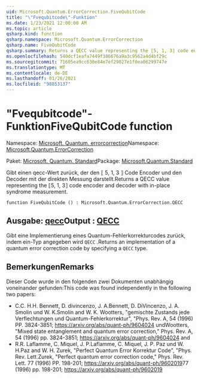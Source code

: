 ```yaml
---
uid: Microsoft.Quantum.ErrorCorrection.FiveQubitCode
title: "\"Fvequbitcode\"-Funktion"
ms.date: 1/23/2021 12:00:00 AM
ms.topic: article
qsharp.kind: function
qsharp.namespace: Microsoft.Quantum.ErrorCorrection
qsharp.name: FiveQubitCode
qsharp.summary: Returns a QECC value representing the ⟦5, 1, 3⟧ code encoder and decoder with in-place syndrome measurement.
ms.openlocfilehash: 540dcf1eafa7449f386676a9a3c9562a4d4bf29c
ms.sourcegitcommit: 71605ea9cc630e84e7ef29027e1f0ea06299747e
ms.translationtype: MT
ms.contentlocale: de-DE
ms.lasthandoff: 01/26/2021
ms.locfileid: "98853137"
---
```

# <a name="fivequbitcode-function"></a><span data-ttu-id="29cfa-102">"Fvequbitcode"-Funktion</span><span class="sxs-lookup"><span data-stu-id="29cfa-102">FiveQubitCode function</span></span>

<span data-ttu-id="29cfa-103">Namespace: [Microsoft. Quantum. errorcorrection](xref:Microsoft.Quantum.ErrorCorrection)</span><span class="sxs-lookup"><span data-stu-id="29cfa-103">Namespace: [Microsoft.Quantum.ErrorCorrection](xref:Microsoft.Quantum.ErrorCorrection)</span></span>

<span data-ttu-id="29cfa-104">Paket: [Microsoft. Quantum. Standard](https://nuget.org/packages/Microsoft.Quantum.Standard)</span><span class="sxs-lookup"><span data-stu-id="29cfa-104">Package: [Microsoft.Quantum.Standard](https://nuget.org/packages/Microsoft.Quantum.Standard)</span></span>


<span data-ttu-id="29cfa-105">Gibt einen qecc-Wert zurück, der den ⟦ 5, 1, 3 ⟧ Code Encoder und den Decoder mit der direkten Messung darstellt.</span><span class="sxs-lookup"><span data-stu-id="29cfa-105">Returns a QECC value representing the ⟦5, 1, 3⟧ code encoder and decoder with in-place syndrome measurement.</span></span>

```qsharp
function FiveQubitCode () : Microsoft.Quantum.ErrorCorrection.QECC
```


## <a name="output--qecc"></a><span data-ttu-id="29cfa-106">Ausgabe: [qecc](xref:Microsoft.Quantum.ErrorCorrection.QECC)</span><span class="sxs-lookup"><span data-stu-id="29cfa-106">Output : [QECC](xref:Microsoft.Quantum.ErrorCorrection.QECC)</span></span>

<span data-ttu-id="29cfa-107">Gibt eine Implementierung eines Quantum-Fehlerkorrekturcodes zurück, indem ein-Typ angegeben wird `QECC` .</span><span class="sxs-lookup"><span data-stu-id="29cfa-107">Returns an implementation of a quantum error correction code by specifying a `QECC` type.</span></span>

## <a name="remarks"></a><span data-ttu-id="29cfa-108">Bemerkungen</span><span class="sxs-lookup"><span data-stu-id="29cfa-108">Remarks</span></span>

<span data-ttu-id="29cfa-109">Dieser Code wurde in den folgenden zwei Dokumenten unabhängig voneinander gefunden:</span><span class="sxs-lookup"><span data-stu-id="29cfa-109">This code was found independently in the following two papers:</span></span>

- <span data-ttu-id="29cfa-110">C.</span><span class="sxs-lookup"><span data-stu-id="29cfa-110">C.</span></span> <span data-ttu-id="29cfa-111">H.</span><span class="sxs-lookup"><span data-stu-id="29cfa-111">H.</span></span> <span data-ttu-id="29cfa-112">Bennett, D. divincenzo, J. A.</span><span class="sxs-lookup"><span data-stu-id="29cfa-112">Bennett, D. DiVincenzo, J. A.</span></span> <span data-ttu-id="29cfa-113">Smolin und W. K.</span><span class="sxs-lookup"><span data-stu-id="29cfa-113">Smolin and W. K.</span></span> <span data-ttu-id="29cfa-114">Wootters, "gemischte Zustands jede Verflechtungen und Quantum-Fehlerkorrektur", "Phys. Rev. A, 54 (1996) PP. 3824-3851; https://arxiv.org/abs/quant-ph/9604024 und</span><span class="sxs-lookup"><span data-stu-id="29cfa-114">Wootters, "Mixed state entanglement and quantum error correction," Phys. Rev. A, 54 (1996) pp. 3824-3851; https://arxiv.org/abs/quant-ph/9604024 and</span></span>
- <span data-ttu-id="29cfa-115">R.</span><span class="sxs-lookup"><span data-stu-id="29cfa-115">R.</span></span> <span data-ttu-id="29cfa-116">Laflamme, C. Miquel, J. P.</span><span class="sxs-lookup"><span data-stu-id="29cfa-116">Laflamme, C. Miquel, J. P.</span></span> <span data-ttu-id="29cfa-117">Paz und W. H.</span><span class="sxs-lookup"><span data-stu-id="29cfa-117">Paz and W. H.</span></span> <span data-ttu-id="29cfa-118">Zurek, "Perfect Quantum Error Korrektur Code", "Phys. Rev. Lett.</span><span class="sxs-lookup"><span data-stu-id="29cfa-118">Zurek, "Perfect quantum error correction code," Phys. Rev. Lett.</span></span> <span data-ttu-id="29cfa-119">77 (1996) PP. 198-201; https://arxiv.org/abs/quant-ph/9602019</span><span class="sxs-lookup"><span data-stu-id="29cfa-119">77 (1996) pp. 198-201; https://arxiv.org/abs/quant-ph/9602019</span></span>